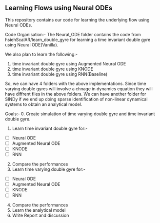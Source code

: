 ## Learning Flows using Neural ODEs

This repository contains our code for learning the underlying flow using Neural ODEs. 

Code Organisation:-
The Neural_ODE folder contains the code from hsiehScalAR/learn_double_gyre for learning a time invariant double gyre using Neural ODE(Vanilla).

We also plan to learn the following:-
1. time invariant double gyre using Augmented Neural ODE
2. time invariant double gyre using KNODE
3. time invariant double gyre using RNN(Baseline)

So, we can have 4 folders with the above implementations. Since time varying double gyres will involve a chnage in dynamics equation they will have diffrent files in the above folders.
We can have another folder for SINDy if we end up doing sparse identification of non-linear dynamical systems to obtain an analytical model.

Goals:-
0. Create simulation of time varying double gyre and time invariant double gyre.
1. Learn time invariant double gyre for:-
- [ ] Neural ODE
- [ ] Augmented Neural ODE
- [ ] KNODE
- [ ] RNN
2. Compare the performances
3. Learn time varying double gyre for:-
- [ ] Neural ODE
- [ ] Augmented Neural ODE
- [ ] KNODE
- [ ] RNN
4. Compare the performances
5. Learn the analytical model
6. Write Report and discussion


